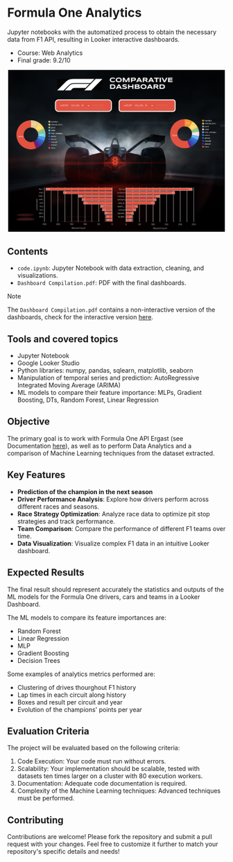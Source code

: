 # Formula One Analytics
Jupyter notebooks with the automatized process to obtain the necessary data from F1 API, resulting in Looker interactive dashboards.
- Course: Web Analytics
- Final grade: 9.2/10
  
<p align="center">
  <img src="cover" width="500">
</p>

## Contents
- `code.ipynb`: Jupyter Notebook with data extraction, cleaning, and visualizations.
- `Dashboard Compilation.pdf`: PDF with the final dashboards.
> [!NOTE]  
> The `Dashboard Compilation.pdf` contains a non-interactive version of the dashboards, check for the interactive version [here](https://lookerstudio.google.com/reporting/003df30b-544c-43a5-99d8-fa5aab70ffff).
## Tools and covered topics
- Jupyter Notebook
- Google Looker Studio
- Python libraries: numpy, pandas, sqlearn, matplotlib, seaborn
- Manipulation of temporal series and prediction: AutoRegressive Integrated Moving Average (ARIMA)
- ML models to compare their feature importance: MLPs, Gradient Boosting, DTs, Random Forest, Linear Regression

## Objective
The primary goal is to work with Formula One API Ergast (see Documentation [here](https://ergast.com/mrd/)), as well as to perform Data Analytics and a comparison of Machine Learning techniques from the dataset extracted.

## Key Features

- **Prediction of the champion in the next season**
- **Driver Performance Analysis**: Explore how drivers perform across different races and seasons.
- **Race Strategy Optimization**: Analyze race data to optimize pit stop strategies and track performance.
- **Team Comparison**: Compare the performance of different F1 teams over time.
- **Data Visualization**: Visualize complex F1 data in an intuitive Looker dashboard.

## Expected Results
The final result should represent accurately the statistics and outputs of the ML models for the Formula One drivers, cars and teams in a Looker Dashboard.

The ML models to compare its feature importances are:
- Random Forest
- Linear Regression
- MLP
- Gradient Boosting
- Decision Trees

Some examples of analytics metrics performed are: 
- Clustering of drives thourghout F1 history
- Lap times in each circuit along history
- Boxes and result per circuit and year
- Evolution of the champions' points per year

## Evaluation Criteria
The project will be evaluated based on the following criteria:
1. Code Execution: Your code must run without errors.
2. Scalability: Your implementation should be scalable, tested with datasets ten times larger on a cluster with 80 execution workers.
3. Documentation: Adequate code documentation is required.
4. Complexity of the Machine Learning techniques: Advanced techniques must be performed.

## Contributing
Contributions are welcome! Please fork the repository and submit a pull request with your changes.
Feel free to customize it further to match your repository's specific details and needs!
